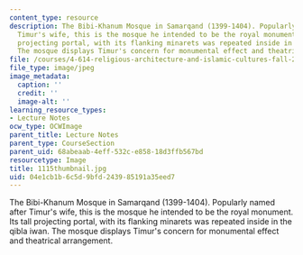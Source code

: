 ```yaml
---
content_type: resource
description: The Bibi-Khanum Mosque in Samarqand (1399-1404). Popularly named after
  Timur's wife, this is the mosque he intended to be the royal monument. Its tall
  projecting portal, with its flanking minarets was repeated inside in the qibla iwan.
  The mosque displays Timur's concern for monumental effect and theatrical arrangement.
file: /courses/4-614-religious-architecture-and-islamic-cultures-fall-2002/04e1cb1b6c5d9bfd243985191a35eed7_1115thumbnail.jpg
file_type: image/jpeg
image_metadata:
  caption: ''
  credit: ''
  image-alt: ''
learning_resource_types:
- Lecture Notes
ocw_type: OCWImage
parent_title: Lecture Notes
parent_type: CourseSection
parent_uid: 68abeaab-4eff-532c-e858-18d3ffb567bd
resourcetype: Image
title: 1115thumbnail.jpg
uid: 04e1cb1b-6c5d-9bfd-2439-85191a35eed7
---
```

The Bibi-Khanum Mosque in Samarqand (1399-1404). Popularly named after Timur's wife, this is the mosque he intended to be the royal monument. Its tall projecting portal, with its flanking minarets was repeated inside in the qibla iwan. The mosque displays Timur's concern for monumental effect and theatrical arrangement.

